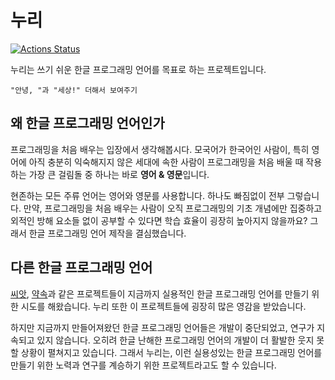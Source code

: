 # 누리

[![Actions Status](https://github.com/suhdonghwi/nuri/workflows/Haskell%20CI/badge.svg)](https://github.com/suhdonghwi/nuri/actions)

누리는 쓰기 쉬운 한글 프로그래밍 언어를 목표로 하는 프로젝트입니다.

```nuri
"안녕, "과 "세상!" 더해서 보여주기
```

## 왜 한글 프로그래밍 언어인가

프로그래밍을 처음 배우는 입장에서 생각해봅시다. 모국어가 한국어인 사람이, 특히 영어에 아직 충분히 익숙해지지 않은 세대에 속한 사람이 프로그래밍을 처음 배울 때 작용하는 가장 큰 걸림돌 중 하나는 바로 **영어 & 영문**입니다.

현존하는 모든 주류 언어는 영어와 영문를 사용합니다. 하나도 빠짐없이 전부 그렇습니다. 만약, 프로그래밍을 처음 배우는 사람이 오직 프로그래밍의 기초 개념에만 집중하고 외적인 방해 요소들 없이 공부할 수 있다면 학습 효율이 굉장히 높아지지 않을까요? 그래서 한글 프로그래밍 언어 제작을 결심했습니다.

## 다른 한글 프로그래밍 언어

[씨앗](https://namu.wiki/w/%EC%94%A8%EC%95%97(%ED%94%84%EB%A1%9C%EA%B7%B8%EB%9E%98%EB%B0%8D%20%EC%96%B8%EC%96%B4)), [약속](http://yaksok.org/)과 같은 프로젝트들이 지금까지 실용적인 한글 프로그래밍 언어를 만들기 위한 시도를 해왔습니다. 누리 또한 이 프로젝트들에 굉장히 많은 영감을 받았습니다.

하지만 지금까지 만들어져왔던 한글 프로그래밍 언어들은 개발이 중단되었고, 연구가 지속되고 있지 않습니다. 오히려 한글 난해한 프로그래밍 언어의 개발이 더 활발한 웃지 못할 상황이 펼쳐지고 있습니다. 그래서 누리는, 이런 실용성있는 한글 프로그래밍 언어를 만들기 위한 노력과 연구를 계승하기 위한 프로젝트라고도 할 수 있습니다.
